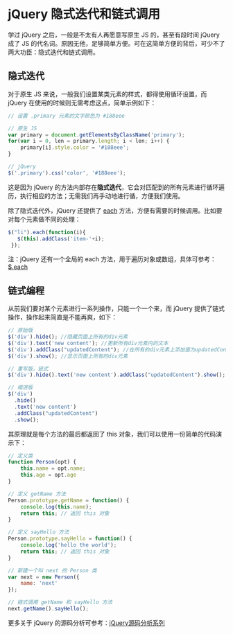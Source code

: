 # jQuery 隐式迭代和链式调用

学过 jQuery 之后，一般是不太有人再愿意写原生 JS 的，甚至有段时间 jQuery 成了 JS 的代名词。原因无他，足够简单方便。可在这简单方便的背后，可少不了两大功臣：隐式迭代和链式调用。

## 隐式迭代

对于原生 JS 来说，一般我们设置某类元素的样式，都得使用循环设置，而 jQuery 在使用的时候则无需考虑这点，简单示例如下：

```js
// 设置 .primary 元素的文字颜色为 #188eee

// 原生 JS
var primary = document.getElementsByClassName('primary');
for(var i = 0, len = primary.length; i < len; i++) {
    primary[i].style.color = '#188eee';
}

// jQuery
$('.primary').css('color', '#188eee');
```

这是因为 jQuery 的方法内部存在**隐式迭代**，它会对匹配到的所有元素进行循环遍历，执行相应的方法；无需我们再手动地进行循，方便我们使用。

除了隐式迭代外，jQuery 还提供了 [each](http://jquery.cuishifeng.cn/each.html) 方法，方便有需要的时候调用。比如要对每个元素做不同的处理：

```js
$("li").each(function(i){
   $(this).addClass('item-'+i);
 });
```

注：jQuery 还有一个全局的 each 方法，用于遍历对象或数组，具体可参考：[$.each](http://jquery.cuishifeng.cn/jQuery.each.html)

## 链式编程

从前我们要对某个元素进行一系列操作，只能一个一个来，而 jQuery 提供了链式操作，操作起来简直是不能再爽，如下：

```js
// 原始版
$('div').hide(); //隐藏页面上所有的div元素
$('div').text('new content'); //更新所有div元素内的文本
$('div').addClass("updatedContent"); //在所有的div元素上添加值为updatedContent的class属性
$('div').show(); //显示页面上所有的div元素

// 重写版，链式
$('div').hide().text('new content').addClass("updatedContent").show();

// 缩进版
$('div')
  .hide()
  .text('new content')
  .addClass("updatedContent")
  .show();
```

其原理就是每个方法的最后都返回了 this 对象，我们可以使用一份简单的代码演示下：

```js
// 定义类
function Person(opt) {
    this.name = opt.name;
    this.age = opt.age
}

// 定义 getName 方法
Person.prototype.getName = function() {
    console.log(this.name);
    return this; // 返回 this 对象
}

// 定义 sayHello 方法
Person.prototype.sayHello = function() {
    console.log('hello the world');
    return this; // 返回 this 对象
}

// 新建一个叫 next 的 Person 类
var next = new Person({
    name: 'next'
});

// 链式调用 getName 和 sayHello 方法
next.getName().sayHello(); 
```

更多关于 jQuery 的源码分析可参考：[jQuery源码分析系列](http://www.cnblogs.com/aaronjs/p/3279314.html)